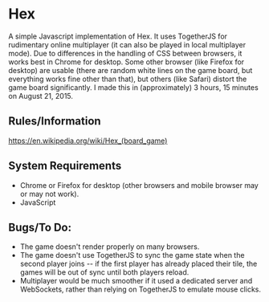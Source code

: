 # Hex

A simple Javascript implementation of Hex. It uses TogetherJS for rudimentary online multiplayer (it can also be played in local multiplayer mode). Due to differences in the handling of CSS between browsers, it works best in Chrome for desktop. Some other browser (like Firefox for desktop) are usable (there are random white lines on the game board, but everything works fine other than that), but others (like Safari) distort the game board significantly. I made this in (approximately) 3 hours, 15 minutes on August 21, 2015.

## Rules/Information
<https://en.wikipedia.org/wiki/Hex_(board_game)>

## System Requirements
* Chrome or Firefox for desktop (other browsers and mobile browser may or may not work).
* JavaScript

## Bugs/To Do:
* The game doesn't render properly on many browsers.
* The game doesn't use TogetherJS to sync the game state when the second player joins -- if the first player has already placed their tile, the games will be out of sync until both players reload.
* Multiplayer would be much smoother if it used a dedicated server and WebSockets, rather than relying on TogetherJS to emulate mouse clicks.
